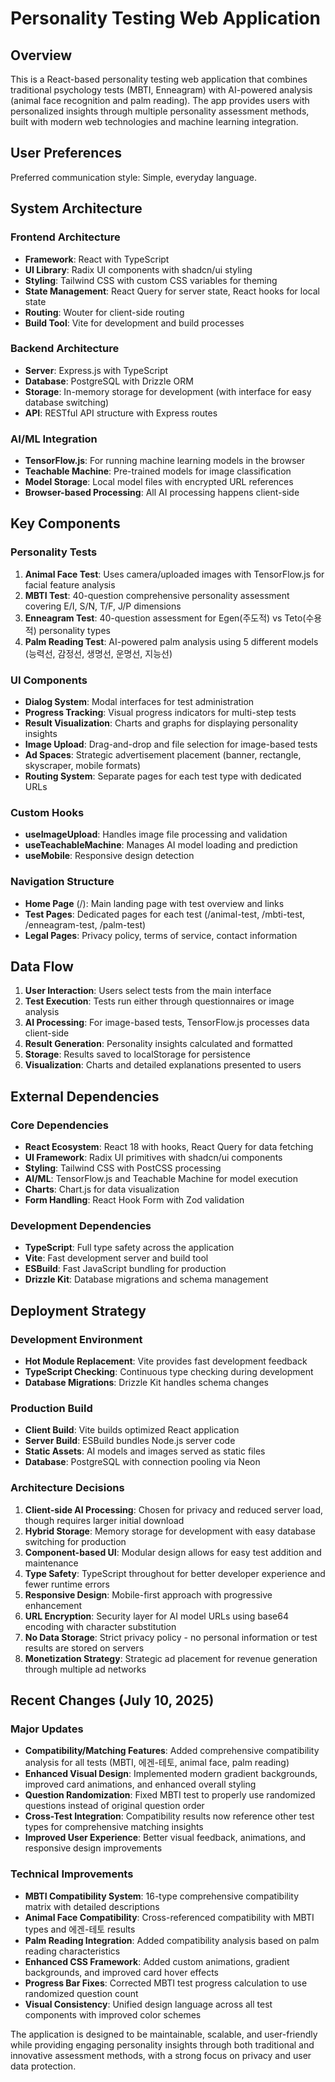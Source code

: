 # Personality Testing Web Application

## Overview

This is a React-based personality testing web application that combines traditional psychology tests (MBTI, Enneagram) with AI-powered analysis (animal face recognition and palm reading). The app provides users with personalized insights through multiple personality assessment methods, built with modern web technologies and machine learning integration.

## User Preferences

Preferred communication style: Simple, everyday language.

## System Architecture

### Frontend Architecture
- **Framework**: React with TypeScript
- **UI Library**: Radix UI components with shadcn/ui styling
- **Styling**: Tailwind CSS with custom CSS variables for theming
- **State Management**: React Query for server state, React hooks for local state
- **Routing**: Wouter for client-side routing
- **Build Tool**: Vite for development and build processes

### Backend Architecture
- **Server**: Express.js with TypeScript
- **Database**: PostgreSQL with Drizzle ORM
- **Storage**: In-memory storage for development (with interface for easy database switching)
- **API**: RESTful API structure with Express routes

### AI/ML Integration
- **TensorFlow.js**: For running machine learning models in the browser
- **Teachable Machine**: Pre-trained models for image classification
- **Model Storage**: Local model files with encrypted URL references
- **Browser-based Processing**: All AI processing happens client-side

## Key Components

### Personality Tests
1. **Animal Face Test**: Uses camera/uploaded images with TensorFlow.js for facial feature analysis
2. **MBTI Test**: 40-question comprehensive personality assessment covering E/I, S/N, T/F, J/P dimensions
3. **Enneagram Test**: 40-question assessment for Egen(주도적) vs Teto(수용적) personality types
4. **Palm Reading Test**: AI-powered palm analysis using 5 different models (능력선, 감정선, 생명선, 운명선, 지능선)

### UI Components
- **Dialog System**: Modal interfaces for test administration
- **Progress Tracking**: Visual progress indicators for multi-step tests
- **Result Visualization**: Charts and graphs for displaying personality insights
- **Image Upload**: Drag-and-drop and file selection for image-based tests
- **Ad Spaces**: Strategic advertisement placement (banner, rectangle, skyscraper, mobile formats)
- **Routing System**: Separate pages for each test type with dedicated URLs

### Custom Hooks
- **useImageUpload**: Handles image file processing and validation
- **useTeachableMachine**: Manages AI model loading and prediction
- **useMobile**: Responsive design detection

### Navigation Structure
- **Home Page** (/): Main landing page with test overview and links
- **Test Pages**: Dedicated pages for each test (/animal-test, /mbti-test, /enneagram-test, /palm-test)
- **Legal Pages**: Privacy policy, terms of service, contact information

## Data Flow

1. **User Interaction**: Users select tests from the main interface
2. **Test Execution**: Tests run either through questionnaires or image analysis
3. **AI Processing**: For image-based tests, TensorFlow.js processes data client-side
4. **Result Generation**: Personality insights calculated and formatted
5. **Storage**: Results saved to localStorage for persistence
6. **Visualization**: Charts and detailed explanations presented to users

## External Dependencies

### Core Dependencies
- **React Ecosystem**: React 18 with hooks, React Query for data fetching
- **UI Framework**: Radix UI primitives with shadcn/ui components
- **Styling**: Tailwind CSS with PostCSS processing
- **AI/ML**: TensorFlow.js and Teachable Machine for model execution
- **Charts**: Chart.js for data visualization
- **Form Handling**: React Hook Form with Zod validation

### Development Dependencies
- **TypeScript**: Full type safety across the application
- **Vite**: Fast development server and build tool
- **ESBuild**: Fast JavaScript bundling for production
- **Drizzle Kit**: Database migrations and schema management

## Deployment Strategy

### Development Environment
- **Hot Module Replacement**: Vite provides fast development feedback
- **TypeScript Checking**: Continuous type checking during development
- **Database Migrations**: Drizzle Kit handles schema changes

### Production Build
- **Client Build**: Vite builds optimized React application
- **Server Build**: ESBuild bundles Node.js server code
- **Static Assets**: AI models and images served as static files
- **Database**: PostgreSQL with connection pooling via Neon

### Architecture Decisions

1. **Client-side AI Processing**: Chosen for privacy and reduced server load, though requires larger initial download
2. **Hybrid Storage**: Memory storage for development with easy database switching for production
3. **Component-based UI**: Modular design allows for easy test addition and maintenance
4. **Type Safety**: TypeScript throughout for better developer experience and fewer runtime errors
5. **Responsive Design**: Mobile-first approach with progressive enhancement
6. **URL Encryption**: Security layer for AI model URLs using base64 encoding with character substitution
7. **No Data Storage**: Strict privacy policy - no personal information or test results are stored on servers
8. **Monetization Strategy**: Strategic ad placement for revenue generation through multiple ad networks

## Recent Changes (July 10, 2025)

### Major Updates
- **Compatibility/Matching Features**: Added comprehensive compatibility analysis for all tests (MBTI, 에겐-테토, animal face, palm reading)
- **Enhanced Visual Design**: Implemented modern gradient backgrounds, improved card animations, and enhanced overall styling
- **Question Randomization**: Fixed MBTI test to properly use randomized questions instead of original question order
- **Cross-Test Integration**: Compatibility results now reference other test types for comprehensive matching insights
- **Improved User Experience**: Better visual feedback, animations, and responsive design improvements

### Technical Improvements  
- **MBTI Compatibility System**: 16-type comprehensive compatibility matrix with detailed descriptions
- **Animal Face Compatibility**: Cross-referenced compatibility with MBTI types and 에겐-테토 results
- **Palm Reading Integration**: Added compatibility analysis based on palm reading characteristics
- **Enhanced CSS Framework**: Added custom animations, gradient backgrounds, and improved card hover effects
- **Progress Bar Fixes**: Corrected MBTI test progress calculation to use randomized question count
- **Visual Consistency**: Unified design language across all test components with improved color schemes

The application is designed to be maintainable, scalable, and user-friendly while providing engaging personality insights through both traditional and innovative assessment methods, with a strong focus on privacy and user data protection.